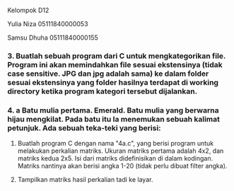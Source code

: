 Kelompok D12

Yulia Niza    05111840000053

Samsu Dhuha   05111840000155


### 3. Buatlah sebuah program dari C untuk mengkategorikan file. Program ini akan memindahkan file sesuai ekstensinya (tidak case sensitive. JPG dan jpg adalah sama) ke dalam folder sesuai ekstensinya yang folder hasilnya terdapat di working directory ketika program kategori tersebut dijalankan.


### 4. a Batu mulia pertama. Emerald. Batu mulia yang berwarna hijau mengkilat. Pada batu itu Ia menemukan sebuah kalimat petunjuk. Ada sebuah teka-teki yang berisi:

1. Buatlah program C dengan nama "4a.c", yang berisi program untuk
melakukan perkalian matriks. Ukuran matriks pertama adalah 4x2, dan
matriks kedua 2x5. Isi dari matriks didefinisikan di dalam kodingan. Matriks
nantinya akan berisi angka 1-20 (tidak perlu dibuat filter angka).

2. Tampilkan matriks hasil perkalian tadi ke layar.
